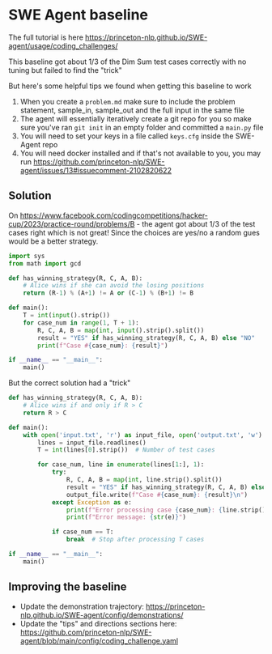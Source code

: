 # SWE Agent baseline

The full tutorial is here https://princeton-nlp.github.io/SWE-agent/usage/coding_challenges/

This baseline got about 1/3 of the Dim Sum test cases correctly with no tuning but failed to find the "trick"

But here's some helpful tips we found when getting this baseline to work
1. When you create a `problem.md` make sure to include the problem statement, sample_in, sample_out and the full input in the same file
2. The agent will essentially iteratively create a git repo for you so make sure you've ran `git init` in an empty folder and committed a `main.py` file
3. You will need to set your keys in a file called `keys.cfg` inside the SWE-Agent repo
4. You will need docker installed and if that's not available to you, you may run https://github.com/princeton-nlp/SWE-agent/issues/13#issuecomment-2102820622

## Solution

On https://www.facebook.com/codingcompetitions/hacker-cup/2023/practice-round/problems/B - the agent got about 1/3 of the test cases right which is not great! Since the choices are yes/no a random gues would be a better strategy.

```python
import sys
from math import gcd

def has_winning_strategy(R, C, A, B):
    # Alice wins if she can avoid the losing positions
    return (R-1) % (A+1) != A or (C-1) % (B+1) != B

def main():
    T = int(input().strip())
    for case_num in range(1, T + 1):
        R, C, A, B = map(int, input().strip().split())
        result = "YES" if has_winning_strategy(R, C, A, B) else "NO"
        print(f"Case #{case_num}: {result}")

if __name__ == "__main__":
    main()
```

But the correct solution had a "trick"

```python
def has_winning_strategy(R, C, A, B):
    # Alice wins if and only if R > C
    return R > C

def main():
    with open('input.txt', 'r') as input_file, open('output.txt', 'w') as output_file:
        lines = input_file.readlines()
        T = int(lines[0].strip())  # Number of test cases

        for case_num, line in enumerate(lines[1:], 1):
            try:
                R, C, A, B = map(int, line.strip().split())
                result = "YES" if has_winning_strategy(R, C, A, B) else "NO"
                output_file.write(f"Case #{case_num}: {result}\n")
            except Exception as e:
                print(f"Error processing case {case_num}: {line.strip()}")
                print(f"Error message: {str(e)}")

            if case_num == T:
                break  # Stop after processing T cases

if __name__ == "__main__":
    main()
```

## Improving the baseline

* Update the demonstration trajectory: https://princeton-nlp.github.io/SWE-agent/config/demonstrations/
* Update the "tips" and directions sections here: https://github.com/princeton-nlp/SWE-agent/blob/main/config/coding_challenge.yaml

